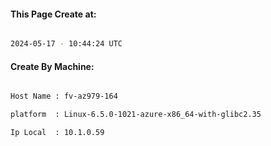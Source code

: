 
   
#### This Page Create at:

```bash

2024-05-17 - 10:44:24 UTC

```

#### Create By Machine:

```bash

Host Name : fv-az979-164

platform  : Linux-6.5.0-1021-azure-x86_64-with-glibc2.35

Ip Local  : 10.1.0.59

```

